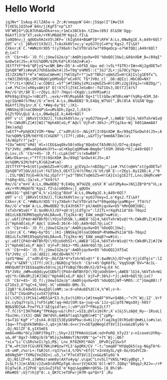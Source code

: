 # Hello World

```jqJNv*`IsAug-K|lZA5a-v_Zr;#/xmqqsW`G4n:j5$qo(I^{#w{5X T[XE5L}QIho#`B4n/j|KgF5"np^LX?V0^WR}G*\QLB7UhA&nDka+so;r1mCx38Ck$n.tZ2m=)89J 6l&5N'Ogg-R&kYf|3(b^XT;exk/+YR\M6@d7M'Kgs2.fI\&[o0Q9nv;}_q@UOxhHJxV5\3KF=`(kIqhX4+B&WP}D*\RFH`A:Ls,0Nw8g1E.k;A49r6Ql?@9T`v'cl`jBRxV[tX3UJ],TcAsXk0Vlnv;y'eyOJ7UjC=H*q'Kgs2.fI\&X?CXknr;K`C.*#WNzXrXD5't(y7X6oh!7w[VTOra5?w?*89qeDcp-o?%KfQQ|;A49r6Ql?@;ixC?ch`'C$r+4S~`)D_f(;jUew[G2e/p":AmDhjqvXw+D5'%OoQO|}Uw1;&0$nXD#_B=/89qI"&nDwt4(J5=;A?Uc%Q0M/$IM/hd*LR)G62n#\m}-JEtTfYF*9+b^QP}z$*wcNM_B#v:D5'4-=Of5D_Upu md:)v5L*f$TR)rIW+=Nj2gdOETw?Zp%Q0^WP}z#eyKJ7UhE&nDwt4(J5=T0q"o%M05::C"}GJ"ZL+:j&70Cy?Xpv-3I)ZX1MoT)*H"x^mGGuCmH=H(j?%KlEpTr?"jw3"TBhJ!x@mSZS=H!CA}Is[g1E9fx^L ctW3[ZH5Y@LcSM]H6@d(pbMSoQJ^eCx07C T$*JV0z_cl`_G6:d@Iz|.HbCdD=NX?C^f*/tL+!@Q%C]:w:CDBt2.=Sf^j#f28Oy}zMizx@mSZS=H!CdR\z2g|EVgJ=!nBZOg/";ix#.Y%C(n|xR6yxAH|$f D]!X?Ct|ZtkCJeSoBn!:f&T1Os3,OEtTJ]4(%?Rm//G'Ut/$R`E:~rZ6yi.8J?-7Hqu(~CKg@/;ix9VMjw#|z KPk9$g|EVgJ=!nBCdT\.;exk/+YR\Msp&0A'Og+1"lt(GOw;W7@hceW*(%$Rq~65M.3d-sg)I&nW4(%?Rm//G'x^m+$`A:Ls,0Nw8DB2'9;E4Qq_W7%U(",B%)8lA 6l&5N'Ogg-R&kYf17Oy1nr;K`C.*#Wq~6y"D1';)K1-jNNSkq]0(naCQ0m$P\G=uMs$Dh;Zgx2,l;E4|9-b1ZtfD%\QLG`A:Ls,0Nw8g1E.k;A49r6Ql?@9T`v'cl`jBRxV[tX3UJ],TcAsXk0Vlnv;y'eyOJ7Uey=P,\;AWE8'lG}4,%6VTxhrW1v@(*h:CWkdR\Z|#J]W2(^Hph40[xG;P`A@cl`UjF=P:36%J~;PT{qJkx~Wj`h051Amm8A?IWx)adq}(wEtT*=Pph@CK[VIM~*Nmw`,C"xdR\6)S~.N&jXf|3(0$nXD#_B=/89qIT&nDwt4(J5=;A?Uc%Q0M/$IM/h6YYE(CV&ENf'\)I7f(;UD4;,u&YT}y"bmm8A?IWx)a\[A/AEpTr?"jw3";-*COx^m6YG^sMd|`Hl=)CEG$aqOkv50(nOkg"8QoEnCfA5dN\h}/D7+q;E4qnC T$*JV0z_zWM=u6@dwHn3Yt=~aC+KkpCq$MhwW~Bmq8o"lh5M-36%Q~*K];A49r6Ql?@;ixv,ch`'C$r+4S~`)D_f(;cLpk[Ud")s!x6wB8F?G#&rDka+so;r^fTf|5(0$nXD#_B=/89qI"&nDwt4(J5=;A?Uc%Q0M/$IM/hd*LR)G62n#\m}-JEtTfYF*9+b|Utlyx@mSZS=H!CdR\z_g|EVgJ=!nBZOg/";ix#.Y%C(n@m%^xt{gdOETw?Zp%Q0^VT}D&\UJjuY:f&T1Os3,OEtTJ/4(%?Rm//G'Ut/$R`E:~rZ6yi.0y1Z6D;4_/"0 :.I5L*QNI7UjE=H(k?&LjEpTr?"jw3"TBhCTx@mSZS=H!CA}Is[g1E27I,Lno;Q6@hceW*(%$Rq~65L:3a)sk,r^kV4(%?Rm//G'x^m+V`A:Ls,0Nw8DB2'9;E4Qq_W7%UZQ_o$%X`R`u&Y1MyAu=)N1}ZB*8*b^VL;exk/+YR\M6@d7E'Kgs2.fI\&[o0Q9nv;}_q@UOx wWkU1G'"qbE!gH^4,%'x1zQjg"8UoF`A:Ls,0Nw8g1E.k;A49r6Ql?@9T`v'cl`jBRxV[tX3UJ],TcAsXk0Vlnv;y'eyOJ7Uey=I,o'Kgs2.fI\&X?CXknr;K`C.*#WNzXrXD5't(y7X6oh!7w[VTOra5?w?*89qeGbp(paMKg+r_fT4(%?Rm//G'x^m$W`A:Ls,0Nw8DB2'9;E4Jh5K7?'pV/AmDhjqvXw+D5'%MnQO0}UB{;(sTxhrW1v@(*`E:$odN\h}/D7+q9:VjjCdTg)x":lZ{TL+rXqd%11A"E6-T0qx2 OB1zLkBJ9UM85qqXy%6LDAu=8,T{qJkx~Wj`EAW_omq8?=w#iU;-y/.u6f[{P4dr4WTBhfD(\YOjoTdh5N.\;AWE8'lG}4,%6VTxhrW1v@(*h:CWkdR\Z|#J]W2(^Hph40[xG;P`A@cl`UiH=O:36(K~)O};A49r6Ql?@;ixC?ch`'C$r+4S~`)D_f(;jUew[G2e/p":AmDhjqvXw+D5'%OoQO|}Uw};(s1nr;K`C.*#Wq~6y*D1';)K1-jNNSkq]0(naCQ0m$P~R%HNwd%11A"E6-T0qx2 OB1zLfxJ9RI85qqXy%6LDAu=8,T{qJkx~Wj`EAW_omq8?=w#iU;-y/.u6f[{P4dr4WTBhfD(\YOjoUdh5I+\;AWE8'lG}4,%6VTxhrW1v@(*h:CWkdR\Z|#J]W2(^Hph40[xG;P`A@cl`UjF=P:36$J~*M1;A49r6Ql?@;ixC?ch`'C$r+4S~`)D_f(;jUew[G2e/p":AmDhjqvXw+D5'%OoQQ1}Xf5aC T$*JV0z_cl`(s6:d@Iz|.HbCdD=NX?C*7?(pV5*Nmw`,C"xdR\6*Q~;R&fZA*4*xTxhrW1v@(*`E:$wdN\h}/D7+q9:VjjCdTg)x":lZ4%y^s"&ENf'\)I7f(;UC3;/B&RQig"bSch`'C$r+4S'OgK6f$;'Vqq5UqK'DV=*Ac1L-HNhQuNf3YIEG$aqOkv50(nLjGJfYoBqCfBcdN\h}/D7+q;E4 hC T$*JV0z_zWM=u6@diyw{UDbf[{P4dr4WTBhfD(\YOjoUdh5H+\;AWE8'lG}4,%6VTxhrW1v@(*h:CWkdR\Z|#J]W2(^Hph40[xG;P`A@cl`UjF=P:36%J~*J|;A49r6Ql?@;ixC?ch`'C$r+4S~`)D_f(;jUew[G2e/p":AmDhjqvXw+D5'%OoQQ1}Wf~%M05::C"}Gmq8B):f&T1Os3,O"%gC+4,%hHj.VC'x6Hm8U-BMs.5\[ZgB?'6;E4dw5S(AuqI@l[oNM;:w:d~uhAubE%3C(4,%^Wl;v~h-i)T&7'CV&nDPu|sv5X7}@YkA bl\)CM]\1(PCk$]=MD51A*E3.h;Ex(%1Rh\+}#}tmq8F^HYwrQ4B6;~^+7t`Wj;1Z'.Vrf2x.cy5qJYrp]Lj?sF5(pNC!qq~Hdz{GM:$a~juq~u&'1Jz~g1)pTE?WqsOXj-h05?B@&$9D}&A.Pzw?YL3'&E{gid?an;);vH*\&Y7*FNip2Lt7?~7.fC)S*I3H7h6#g"fPKAqq~u&)\Pn?;=SI$;@Vlx10(Rr;X`x[&jS\z6@d_Ny~-1RsoL{fbu[Hn;)}X3]-QN6`DW?d%h;A#E6f(aqS7q@0(n#I"{^zpMy-r$=T1G'KgP`r^;EsX4.0(QI{53EyG89Pbw:d=Hi1)y\f(aqJkg[0(RSeB!@m#LL(o#s)a\[$q=~TfsqhXk5WhBu~J,q$+jA?A6:d=xr}V=SETp@WegCdT$V|I{xx&&zBly6G'k ,Qj;N1lZF`8,y1XSmE$ mm8G=HNv*6Cy]UBPJT0qJ7:;Shy+JJIfPHAnUiGaK:od+PoRQ_kTy23'z~nIcexm\UYRq~u&,4F'Ogx7-h0Dg|b(b^WS}yJeANAvT}NzV0N'"q=^+7t`Wj:;Q6?*xLx^Lc'C\GRs%eIi?g1;M$;`Lnv_Rf8ZKM]*AGh`_DPvR[yZ1&=Sf I^W,=Pt]UtfC&\RFE7Wkih#Qzw?YL3'&p@RX/CV "-t;^omq8F^HY@qQk5(sg-N&gTA*6-c6-uHP,z%o!L+:f&R[Gt:rq3)%x(4,%?D%"+Ef{C"nInVdy5L/q9-Oo/O1dYC2b-A0XNg5H*!TXM&{VeZ02n|.u5,lx^P7oCdT$V|I{xx&&zBly6G'k ,Qj;N1lZF+9,z}WRmz!amm8y(AXfo4yq/.u\qaC^Lnv5Ll*VA5L*#Qiy@Dgt,?2c$Lf(J|m!A58/z}ZukD(dVMIpTg6:d=xr}V}6X3G'O)l~W7?.IQ0q!"89qqJ;R2J=~/rPQ]gTw|8.z{ZPnE'gzLGuZjFbI'm'Kgq\&gqBWnr@X5&-|Q_B%($R-HRe#D5';U}?)h|@"8:.s_QKfC)eTOFw!jH?M-qa*Qn*I`;Ru```
